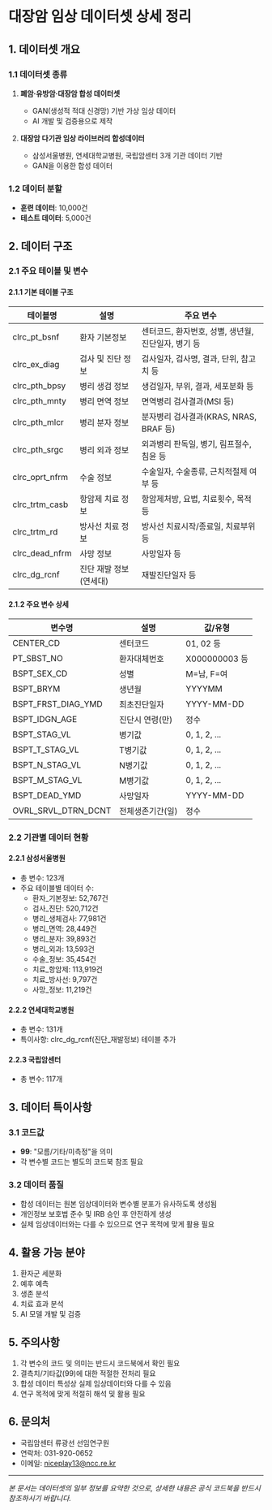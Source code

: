 # 대장암 임상 데이터셋 상세 정리

## 1. 데이터셋 개요

### 1.1 데이터셋 종류
1. **폐암·유방암·대장암 합성 데이터셋**
   - GAN(생성적 적대 신경망) 기반 가상 임상 데이터
   - AI 개발 및 검증용으로 제작
   
2. **대장암 다기관 임상 라이브러리 합성데이터**
   - 삼성서울병원, 연세대학교병원, 국립암센터 3개 기관 데이터 기반
   - GAN을 이용한 합성 데이터

### 1.2 데이터 분할
- **훈련 데이터**: 10,000건
- **테스트 데이터**: 5,000건

## 2. 데이터 구조

### 2.1 주요 테이블 및 변수

#### 2.1.1 기본 테이블 구조

| 테이블명 | 설명 | 주요 변수 |
|----------|------|-----------|
| clrc_pt_bsnf | 환자 기본정보 | 센터코드, 환자번호, 성별, 생년월, 진단일자, 병기 등 |
| clrc_ex_diag | 검사 및 진단 정보 | 검사일자, 검사명, 결과, 단위, 참고치 등 |
| clrc_pth_bpsy | 병리 생검 정보 | 생검일자, 부위, 결과, 세포분화 등 |
| clrc_pth_mnty | 병리 면역 정보 | 면역병리 검사결과(MSI 등) |
| clrc_pth_mlcr | 병리 분자 정보 | 분자병리 검사결과(KRAS, NRAS, BRAF 등) |
| clrc_pth_srgc | 병리 외과 정보 | 외과병리 판독일, 병기, 림프절수, 침윤 등 |
| clrc_oprt_nfrm | 수술 정보 | 수술일자, 수술종류, 근치적절제 여부 등 |
| clrc_trtm_casb | 항암제 치료 정보 | 항암제처방, 요법, 치료횟수, 목적 등 |
| clrc_trtm_rd | 방사선 치료 정보 | 방사선 치료시작/종료일, 치료부위 등 |
| clrc_dead_nfrm | 사망 정보 | 사망일자 등 |
| clrc_dg_rcnf | 진단 재발 정보 (연세대) | 재발진단일자 등 |

#### 2.1.2 주요 변수 상세

| 변수명 | 설명 | 값/유형 |
|--------|------|---------|
| CENTER_CD | 센터코드 | 01, 02 등 |
| PT_SBST_NO | 환자대체번호 | X000000003 등 |
| BSPT_SEX_CD | 성별 | M=남, F=여 |
| BSPT_BRYM | 생년월 | YYYYMM |
| BSPT_FRST_DIAG_YMD | 최초진단일자 | YYYY-MM-DD |
| BSPT_IDGN_AGE | 진단시 연령(만) | 정수 |
| BSPT_STAG_VL | 병기값 | 0, 1, 2, ... |
| BSPT_T_STAG_VL | T병기값 | 0, 1, 2, ... |
| BSPT_N_STAG_VL | N병기값 | 0, 1, 2, ... |
| BSPT_M_STAG_VL | M병기값 | 0, 1, 2, ... |
| BSPT_DEAD_YMD | 사망일자 | YYYY-MM-DD |
| OVRL_SRVL_DTRN_DCNT | 전체생존기간(일) | 정수 |

### 2.2 기관별 데이터 현황

#### 2.2.1 삼성서울병원
- 총 변수: 123개
- 주요 테이블별 데이터 수:
  - 환자_기본정보: 52,767건
  - 검사_진단: 520,712건
  - 병리_생체검사: 77,981건
  - 병리_면역: 28,449건
  - 병리_분자: 39,893건
  - 병리_외과: 13,593건
  - 수술_정보: 35,454건
  - 치료_항암제: 113,919건
  - 치료_방사선: 9,797건
  - 사망_정보: 11,219건

#### 2.2.2 연세대학교병원
- 총 변수: 131개
- 특이사항: clrc_dg_rcnf(진단_재발정보) 테이블 추가

#### 2.2.3 국립암센터
- 총 변수: 117개

## 3. 데이터 특이사항

### 3.1 코드값
- **99**: "모름/기타/미측정"을 의미
- 각 변수별 코드는 별도의 코드북 참조 필요

### 3.2 데이터 품질
- 합성 데이터는 원본 임상데이터와 변수별 분포가 유사하도록 생성됨
- 개인정보 보호법 준수 및 IRB 승인 후 안전하게 생성
- 실제 임상데이터와는 다를 수 있으므로 연구 목적에 맞게 활용 필요

## 4. 활용 가능 분야
1. 환자군 세분화
2. 예후 예측
3. 생존 분석
4. 치료 효과 분석
5. AI 모델 개발 및 검증

## 5. 주의사항
1. 각 변수의 코드 및 의미는 반드시 코드북에서 확인 필요
2. 결측치/기타값(99)에 대한 적절한 전처리 필요
3. 합성 데이터 특성상 실제 임상데이터와 다를 수 있음
4. 연구 목적에 맞게 적절히 해석 및 활용 필요

## 6. 문의처
- 국립암센터 류광선 선임연구원
- 연락처: 031-920-0652
- 이메일: niceplay13@ncc.re.kr

---
*본 문서는 데이터셋의 일부 정보를 요약한 것으로, 상세한 내용은 공식 코드북을 반드시 참조하시기 바랍니다.*
